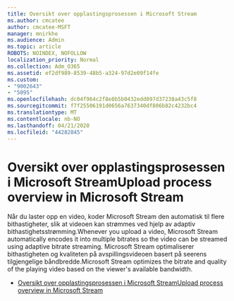```yaml
---
title: Oversikt over opplastingsprosessen i Microsoft Stream
ms.author: cmcatee
author: cmcatee-MSFT
manager: mnirkhe
ms.audience: Admin
ms.topic: article
ROBOTS: NOINDEX, NOFOLLOW
localization_priority: Normal
ms.collection: Adm_O365
ms.assetid: ef2df989-8539-48b5-a324-97d2e09f14fe
ms.custom:
- "9002643"
- "5095"
ms.openlocfilehash: dc04f964c2f8e8b5b0432edd097d37238a43c5f8
ms.sourcegitcommit: f7f25506191d0656a7637340df806b82c4232bc4
ms.translationtype: MT
ms.contentlocale: nb-NO
ms.lasthandoff: 04/21/2020
ms.locfileid: "44282845"
---
```

# <a name="upload-process-overview-in-microsoft-stream"></a><span data-ttu-id="73055-102">Oversikt over opplastingsprosessen i Microsoft Stream</span><span class="sxs-lookup"><span data-stu-id="73055-102">Upload process overview in Microsoft Stream</span></span>

<span data-ttu-id="73055-103">Når du laster opp en video, koder Microsoft Stream den automatisk til flere bithastigheter, slik at videoen kan strømmes ved hjelp av adaptiv bithastighetsstrømming.</span><span class="sxs-lookup"><span data-stu-id="73055-103">Whenever you upload a video, Microsoft Stream automatically encodes it into multiple bitrates so the video can be streamed using adaptive bitrate streaming.</span></span> <span data-ttu-id="73055-104">Microsoft Stream optimaliserer bithastigheten og kvaliteten på avspillingsvideoen basert på seerens tilgjengelige båndbredde.</span><span class="sxs-lookup"><span data-stu-id="73055-104">Microsoft Stream optimizes the bitrate and quality of the playing video based on the viewer's available bandwidth.</span></span>

- [<span data-ttu-id="73055-105">Oversikt over opplastingsprosessen i Microsoft Stream</span><span class="sxs-lookup"><span data-stu-id="73055-105">Upload process overview in Microsoft Stream</span></span>](https://docs.microsoft.com/stream/upload-process-overview)
